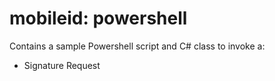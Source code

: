 mobileid: powershell
============

Contains a sample Powershell script and C# class to invoke a:

* Signature Request
